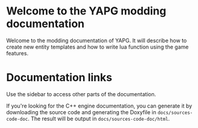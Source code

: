 # Welcome to the YAPG modding documentation

Welcome to the modding documentation of YAPG. It will describe how to create
new entity templates and how to write lua function using the game features.

# Documentation links

Use the sidebar to access other parts of the documentation.

If you're looking for the C++ engine documentation, you can generate it by downloading the source code and generating the Doxyfile in `docs/sources-code-doc`. The result will be output in `docs/sources-code-doc/html`.
